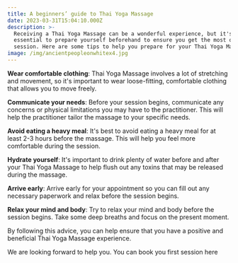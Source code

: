 ```yaml
---
title: A beginners’ guide to Thai Yoga Massage
date: 2023-03-31T15:04:10.000Z
description: >-
  Receiving a Thai Yoga Massage can be a wonderful experience, but it's
  essential to prepare yourself beforehand to ensure you get the most out of the
  session. Here are some tips to help you prepare for your Thai Yoga Massage:
image: /img/ancientpeopleonwhitex4.jpg
---
```


**Wear comfortable clothing**: Thai Yoga Massage involves a lot of stretching and movement, so it's important to wear loose-fitting, comfortable clothing that allows you to move freely.

**Communicate your needs**: Before your session begins, communicate any concerns or physical limitations you may have to the practitioner. This will help the practitioner tailor the massage to your specific needs.

**Avoid eating a heavy meal**: It's best to avoid eating a heavy meal for at least 2-3 hours before the massage. This will help you feel more comfortable during the session.

**Hydrate yourself**: It's important to drink plenty of water before and after your Thai Yoga Massage to help flush out any toxins that may be released during the massage.

**Arrive early**: Arrive early for your appointment so you can fill out any necessary paperwork and relax before the session begins.

**Relax your mind and body**: Try to relax your mind and body before the session begins. Take some deep breaths and focus on the present moment.

By following this advice, you can help ensure that you have a positive and beneficial Thai Yoga Massage experience.

We are looking forward to help you. You can book you first session here
